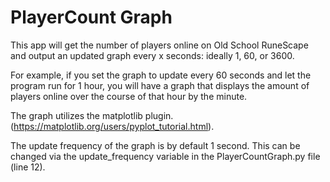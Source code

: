 # PlayerCount Graph

This app will get the number of players online on Old School RuneScape and output an updated graph every x seconds: ideally 1, 60, or 3600. 

For example, if you set the graph to update every 60 seconds and let the program run for 1 hour, you will have a graph that displays the amount of players online over the course of that hour by the minute.

The graph utilizes the matplotlib plugin.
(https://matplotlib.org/users/pyplot_tutorial.html). 

The update frequency of the graph is by default 1 second. This can be changed via the update_frequency variable in the PlayerCountGraph.py file (line 12).
